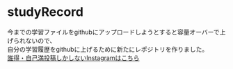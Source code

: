 # studyRecord
今までの学習ファイルをgithubにアップロードしようとすると容量オーバーで上げられないので、  
自分の学習履歴をgithubに上げるために新たにレポジトリを作りました。  
[誰得・自己満投稿しかしないInstagramはこちら](https://www.instagram.com/kota_withuto/)